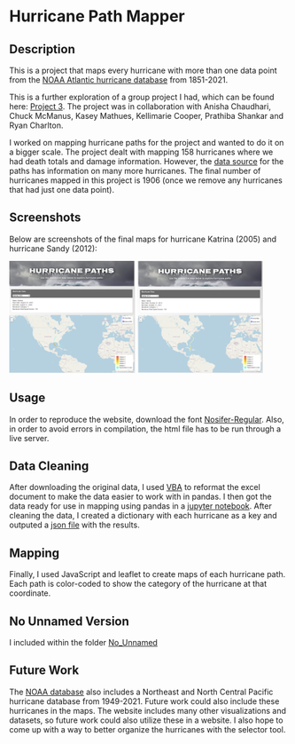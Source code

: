# Hurricane Path Mapper

## Description

This is a project that maps every hurricane with more than one data point from the [NOAA Atlantic hurricane database](https://www.nhc.noaa.gov/data/hurdat/hurdat2-1851-2021-041922.txt) from 1851-2021.

This is a further exploration of a group project I had, which can be found here: [Project 3](https://github.com/kringlek/Project-3).
The project was in collaboration with Anisha Chaudhari, Chuck McManus, Kasey Mathues, Kellimarie Cooper, Prathiba Shankar and Ryan Charlton.

I worked on mapping hurricane paths for the project and wanted to do it on a bigger scale. The project dealt with mapping 158 hurricanes where we had death totals and damage information. However, the [data source](https://www.nhc.noaa.gov/data/hurdat/hurdat2-1851-2021-041922.txt) for the paths has information on many more hurricanes. The final number of hurricanes mapped in this project is 1906 (once we remove any hurricanes that had just one data point).

## Screenshots
Below are screenshots of the final maps for hurricane Katrina (2005) and hurricane Sandy (2012):

<p float="left">
  <img src="Images/hurricane_html_image.png" width="45%" />
  <img src="Images/sandy.png" width="45%" /> 
</p>

## Usage

In order to reproduce the website, download the font [Nosifer-Regular](font/Nosifer-Regular.ttf). Also, in order to avoid errors in compilation, the html file has to be run through a live server.

## Data Cleaning

After downloading the original data, I used [VBA](Data/reformat.vbs) to reformat the excel document to make the data easier to work with in pandas. I then got the data ready for use in mapping using pandas in a [jupyter notebook](Hurricane_Path/Hurricane_Paths.ipynb). After cleaning the data, I created a dictionary with each hurricane as a key and outputed a [json file](static/js/hurricane_path.json) with the results.

## Mapping

Finally, I used JavaScript and leaflet to create maps of each hurricane path. Each path is color-coded to show the category of the hurricane at that coordinate.

## No Unnamed Version

I included within the folder [No_Unnamed](No_Unnamed) 

## Future Work

The [NOAA database](https://www.nhc.noaa.gov/data/) also includes a Northeast and North Central Pacific hurricane database from 1949-2021. Future work could also include these hurricanes in the maps. The website includes many other visualizations and datasets, so future work could also utilize these in a website. I also hope to come up with a way to better organize the hurricanes with the selector tool.
